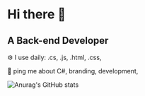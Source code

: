 <h1>Hi there 👋</h1>
<h2><b>A Back-end Developer </b></h2>


⚙️ I use daily: .cs, .js, .html, .css,

💬 ping me about C#, branding, development, 



![Anurag's GitHub stats](https://github-readme-stats.vercel.app/api?username=Hugo-Sodre&show_icons=true&theme=tokyonight)
